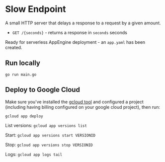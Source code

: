# Slow Endpoint

A small HTTP server that delays a response to a request by a given amount.

* `GET /{seconds}` - returns a response in `seconds` seconds

Ready for serverless AppEngine deployment - an `app.yaml` has been created.

## Run locally

```
go run main.go
```

## Deploy to Google Cloud

Make sure you've installed the [gcloud tool](https://cloud.google.com/sdk/downloads) and configured a project (including having billing configured on your google cloud project), then run:

```
gcloud app deploy
```

List versions: `gcloud app versions list`

Start: `gcloud app versions start VERSIONID`

Stop: `gcloud app versions stop VERSIONID`

Logs: `gcloud app logs tail`